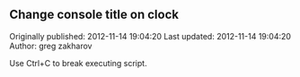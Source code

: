## Change console title on clock

Originally published: 2012-11-14 19:04:20
Last updated: 2012-11-14 19:04:20
Author: greg zakharov

Use Ctrl+C to break executing script.